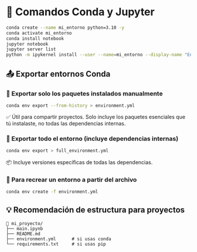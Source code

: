 # 🐍 Comandos Conda y Jupyter

```bash
conda create --name mi_entorno python=3.10 -y
conda activate mi_entorno
conda install notebook
jupyter notebook
jupyter server list
python -m ipykernel install --user --name=mi_entorno --display-name "Entorno ML"
```

## 📤 Exportar entornos Conda

### 🔹 Exportar solo los paquetes instalados manualmente

```bash
conda env export --from-history > environment.yml
```

✅ Útil para compartir proyectos. Solo incluye los paquetes esenciales que tú instalaste, no todas las dependencias internas.

### 🔹 Exportar todo el entorno (incluye dependencias internas)

```bash
conda env export > full_environment.yml
```

📦 Incluye versiones específicas de todas las dependencias.

### 🔹 Para recrear un entorno a partir del archivo

```bash
conda env create -f environment.yml
```

## 💡 Recomendación de estructura para proyectos

```
📁 mi_proyecto/
├── main.ipynb
├── README.md
├── environment.yml      # si usas conda
└── requirements.txt     # si usas pip
```